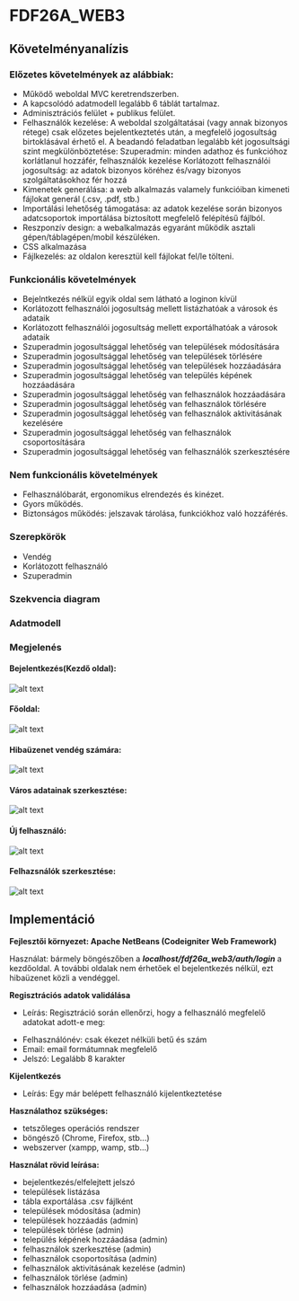 # FDF26A_WEB3
 
## Követelményanalízis

### Előzetes követelmények az alábbiak:

 - Működő weboldal MVC keretrendszerben.
 - A kapcsolódó adatmodell legalább 6 táblát tartalmaz.
 - Adminisztrációs felület + publikus felület.
 - Felhasználók kezelése: A weboldal szolgáltatásai (vagy annak bizonyos rétege) csak előzetes bejelentkeztetés után, a megfelelő jogosultság birtoklásával érhető el. A beadandó feladatban legalább két jogosultsági szint megkülönböztetése: Szuperadmin: minden adathoz és funkcióhoz korlátlanul hozzáfér, felhasználók kezelése Korlátozott felhasználói jogosultság: az adatok bizonyos köréhez és/vagy bizonyos szolgáltatásokhoz fér hozzá
 -  Kimenetek generálása: a web alkalmazás valamely funkcióiban kimeneti fájlokat generál (.csv, .pdf, stb.) 
 - Importálási lehetőség támogatása: az adatok kezelése során bizonyos adatcsoportok importálása biztosított megfelelő felépítésű fájlból.
 - Reszponzív design: a webalkalmazás egyaránt működik asztali gépen/táblagépen/mobil készüléken.
 - CSS alkalmazása
 - Fájlkezelés: az oldalon keresztül kell fájlokat fel/le tölteni.

### Funkcionális követelmények

-   Bejelntkezés nélkül egyik oldal sem látható a loginon kívül
-   Korlátozott felhasználói jogosultság mellett listázhatóak a városok és adataik
-   Korlátozott felhasználói jogosultság mellett exportálhatóak a városok adataik
-   Szuperadmin jogosultsággal lehetőség van települések módosítására
-   Szuperadmin jogosultsággal lehetőség van települések törlésére
-   Szuperadmin jogosultsággal lehetőség van települések hozzáadására
-   Szuperadmin jogosultsággal lehetőség van település képének hozzáadására
-   Szuperadmin jogosultsággal lehetőség van felhasználok hozzáadására
-   Szuperadmin jogosultsággal lehetőség van felhasználok törlésére
-   Szuperadmin jogosultsággal lehetőség van felhasználok aktivitásának kezelésére
-   Szuperadmin jogosultsággal lehetőség van felhasználok csoportosítására
-   Szuperadmin jogosultsággal lehetőség van felhasználók szerkesztésére

### Nem funkcionális követelmények

-   Felhasználóbarát, ergonomikus elrendezés és kinézet.
-   Gyors működés.
-   Biztonságos működés: jelszavak tárolása, funkciókhoz való hozzáférés.

### Szerepkörök
-   Vendég
-   Korlátozott felhasználó
-   Szuperadmin

### Szekvencia diagram

### Adatmodell

### Megjelenés

#### Bejelentkezés(Kezdő oldal):

![alt text](https://github.com/sudi001/fdf26a_web3/blob/master/login.PNG)

#### Főoldal:

![alt text](https://github.com/sudi001/fdf26a_web3/blob/master/home.PNG)

#### Hibaüzenet vendég számára:

![alt text](https://github.com/sudi001/fdf26a_web3/blob/master/error.PNG)

#### Város adatainak szerkesztése:

![alt text](https://github.com/sudi001/fdf26a_web3/blob/master/edit.PNG)

#### Új felhasználó:

![alt text](https://github.com/sudi001/fdf26a_web3/blob/master/createuser.PNG)

#### Felhazsnálók szerkesztése:

![alt text](https://github.com/sudi001/fdf26a_web3/blob/master/users.PNG)

## Implementáció

**Fejlesztői környezet: Apache NetBeans (Codeigniter Web Framework)**

  Használat: bármely böngészőben a ***localhost/fdf26a_web3/auth/login*** a kezdőoldal.
  A további oldalak nem érhetőek el bejelentkezés nélkül, ezt hibaüzenet közli a vendéggel.


**Regisztrációs adatok validálása**  
 - Leírás: Regisztráció során ellenőrzi, hogy a felhasználó megfelelő adatokat adott-e meg:  
  * Felhasználónév: csak ékezet nélküli betű és szám
  * Email: email formátumnak megfelelő
  * Jelszó: Legalább 8 karakter
  
**Kijelentkezés**
 - Leírás: Egy már belépett felhasználó kijelentkeztetése

**Használathoz szükséges:**
- tetszőleges operációs rendszer
- böngésző (Chrome, Firefox, stb...)
- webszerver (xampp, wamp, stb...)

**Használat rövid leírása:**
- bejelentkezés/elfelejtett jelszó
- települések listázása
- tábla exportálása .csv fájlként
- települések módosítása (admin)
- települések hozzáadás (admin)
- települések törlése (admin)
- település képének hozzáadása (admin)
- felhasználok szerkesztése (admin)
- felhasználok csoportosítása (admin)
- felhasználok aktivitásának kezelése (admin)
- felhasználok törlése (admin)
- felhasználok hozzáadása (admin)
